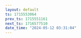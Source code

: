```yaml
---
layout: default
ts: 1715553064
prev_ts: 1715551161
next_ts: 1716577510
date_time: "2024-05-12 03:31:04"
---
```

